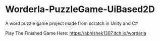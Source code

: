 # Worderla-PuzzleGame-UiBased2D
A word puzzle game project made from scratch in Unity and C#

Play The Finished Game Here: 
https://abhishek1307.itch.io/worderla
